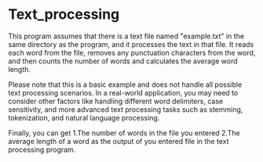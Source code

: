 # Text_processing
This program assumes that there is a text file named "example.txt" in the same directory as the program, and it processes the text in that file. It reads each word from the file, removes any punctuation characters from the word, and then counts the number of words and calculates the average word length.

Please note that this is a basic example and does not handle all possible text processing scenarios. In a real-world application, you may need to consider other factors like handling different word delimiters, case sensitivity, and more advanced text processing tasks such as stemming, tokenization, and natural language processing.

Finally, you can get
	1.The number of words in the file you entered
	2.The average length of a word
as the output of you entered file in the text processing program.

